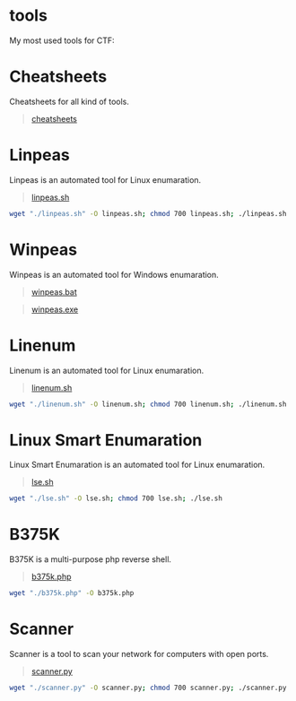 # tools

My most used tools for CTF:

# Cheatsheets
Cheatsheets for all kind of tools.
> [cheatsheets](./cheatsheets)

# Linpeas
Linpeas is an automated tool for Linux enumaration.
> [linpeas.sh](./linpeas.sh)
```sh
wget "./linpeas.sh" -O linpeas.sh; chmod 700 linpeas.sh; ./linpeas.sh
```

# Winpeas
Winpeas is an automated tool for Windows enumaration.
> [winpeas.bat](./winpeas.bat)

> [winpeas.exe](./winpeas.exe)

# Linenum
Linenum is an automated tool for Linux enumaration.
> [linenum.sh](./linenum.sh)
```sh
wget "./linenum.sh" -O linenum.sh; chmod 700 linenum.sh; ./linenum.sh
```

# Linux Smart Enumaration
Linux Smart Enumaration is an automated tool for Linux enumaration.
> [lse.sh](./lse.sh)
```sh
wget "./lse.sh" -O lse.sh; chmod 700 lse.sh; ./lse.sh
```

# B375K
B375K is a multi-purpose php reverse shell.
> [b375k.php](./b375k.php)
```sh
wget "./b375k.php" -O b375k.php
```

# Scanner
Scanner is a tool to scan your network for computers with open ports.
> [scanner.py](./scanner.py)
```sh
wget "./scanner.py" -O scanner.py; chmod 700 scanner.py; ./scanner.py
```